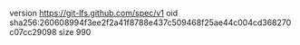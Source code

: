 version https://git-lfs.github.com/spec/v1
oid sha256:260608994f3ee2f2a41f8788e437c509468f25ae44c004cd368270c07cc29098
size 990
